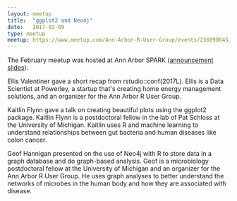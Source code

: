 ```yaml
---
layout: meetup
title:  "ggplot2 and Neo4j"
date:   2017-02-09
type: meetup
meetup: https://www.meetup.com/Ann-Arbor-R-User-Group/events/236898645/
---
```


The February meetup was hosted at Ann Arbor SPARK ([announcement slides](https://cdn.rawgit.com/AnnArborRUserGroup/Presentations/master/2017-02/announcements/announcements.html)).

Ellis Valentiner gave a short recap from rstudio::conf(2017L). Ellis is a Data Scientist at Powerley, a startup that's creating home energy management solutions, and an organizer for the Ann Arbor R User Group.

Kaitlin Flynn gave a talk on creating beautiful plots using the ggplot2 package. Kaitlin Flynn is a postdoctoral fellow in the lab of Pat Schloss at the University of Michigan. Kaitlin uses R and machine learning to understand relationships between gut bacteria and human diseases like colon cancer.

Geof Hannigan presented on the use of Neo4j with R to store data in a graph database and do graph-based analysis. Geof is a microbiology postdoctoral fellow at the University of Michigan and an organizer for the Ann Arbor R User Group. He uses graph analyses to better understand the networks of microbes in the human body and how they are associated with disease.